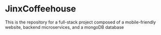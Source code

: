 # JinxCoffeehouse
This is the repository for a full-stack project composed of a mobile-friendly website, backend microservices, and a mongoDB database
